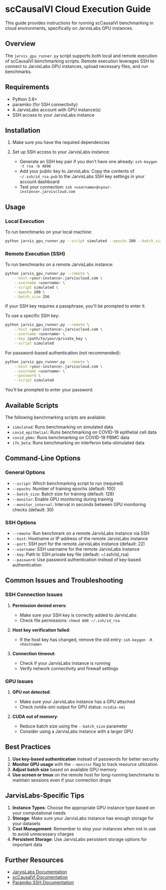 # scCausalVI Cloud Execution Guide

This guide provides instructions for running scCausalVI benchmarking in cloud environments, specifically on JarvisLabs GPU instances.

## Overview

The `jarvis_gpu_runner.py` script supports both local and remote execution of scCausalVI benchmarking scripts. Remote execution leverages SSH to connect to JarvisLabs GPU instances, upload necessary files, and run benchmarks.

## Requirements

- Python 3.8+
- paramiko (for SSH connectivity)
- A JarvisLabs account with GPU instance(s)
- SSH access to your JarvisLabs instance

## Installation

1. Make sure you have the required dependencies

2. Set up SSH access to your JarvisLabs instance:
   - Generate an SSH key pair if you don't have one already: `ssh-keygen -t rsa -b 4096`
   - Add your public key to JarvisLabs: Copy the contents of `~/.ssh/id_rsa.pub` to the JarvisLabs SSH key settings in your account dashboard
   - Test your connection: `ssh <username>@<your-instance>.jarviscloud.com`

## Usage

### Local Execution

To run benchmarks on your local machine:

```bash
python jarvis_gpu_runner.py --script simulated --epochs 200 --batch_size 256
```

### Remote Execution (SSH)

To run benchmarks on a remote JarvisLabs instance:

```bash
python jarvis_gpu_runner.py --remote \
    --host <your-instance>.jarviscloud.com \
    --username <username> \
    --script simulated \
    --epochs 200 \
    --batch_size 256
```

If your SSH key requires a passphrase, you'll be prompted to enter it.

To use a specific SSH key:

```bash
python jarvis_gpu_runner.py --remote \
    --host <your-instance>.jarviscloud.com \
    --username <username> \
    --key /path/to/your/private_key \
    --script simulated
```

For password-based authentication (not recommended):

```bash
python jarvis_gpu_runner.py --remote \
    --host <your-instance>.jarviscloud.com \
    --username <username> \
    --password \
    --script simulated
```

You'll be prompted to enter your password.

## Available Scripts

The following benchmarking scripts are available:

- `simulated`: Runs benchmarking on simulated data
- `covid_epithelial`: Runs benchmarking on COVID-19 epithelial cell data
- `covid_pbmc`: Runs benchmarking on COVID-19 PBMC data
- `ifn_beta`: Runs benchmarking on interferon beta-stimulated data

## Command-Line Options

### General Options

- `--script`: Which benchmarking script to run (required)
- `--epochs`: Number of training epochs (default: 100)
- `--batch_size`: Batch size for training (default: 128)
- `--monitor`: Enable GPU monitoring during training
- `--monitor_interval`: Interval in seconds between GPU monitoring checks (default: 30)

### SSH Options

- `--remote`: Run benchmark on a remote JarvisLabs instance via SSH
- `--host`: Hostname or IP address of the remote JarvisLabs instance
- `--port`: SSH port for the remote JarvisLabs instance (default: 22)
- `--username`: SSH username for the remote JarvisLabs instance
- `--key`: Path to SSH private key file (default: ~/.ssh/id_rsa)
- `--password`: Use password authentication instead of key-based authentication

## Common Issues and Troubleshooting

### SSH Connection Issues

1. **Permission denied errors**:
   - Make sure your SSH key is correctly added to JarvisLabs
   - Check file permissions: `chmod 600 ~/.ssh/id_rsa`

2. **Host key verification failed**:
   - If the host key has changed, remove the old entry: `ssh-keygen -R <hostname>`

3. **Connection timeout**:
   - Check if your JarvisLabs instance is running
   - Verify network connectivity and firewall settings

### GPU Issues

1. **GPU not detected**:
   - Make sure your JarvisLabs instance has a GPU attached
   - Check nvidia-smi output for GPU status: `nvidia-smi`

2. **CUDA out of memory**:
   - Reduce batch size using the `--batch_size` parameter
   - Consider using a JarvisLabs instance with a larger GPU

## Best Practices

1. **Use key-based authentication** instead of passwords for better security
2. **Monitor GPU usage** with the `--monitor` flag to track resource utilization
3. **Adjust batch size** based on available GPU memory
4. **Use screen or tmux** on the remote host for long-running benchmarks to maintain sessions even if your connection drops

## JarvisLabs-Specific Tips

1. **Instance Types**: Choose the appropriate GPU instance type based on your computational needs
2. **Storage**: Make sure your JarvisLabs instance has enough storage for your datasets
3. **Cost Management**: Remember to stop your instances when not in use to avoid unnecessary charges
4. **Persistent Storage**: Use JarvisLabs persistent storage options for important data

## Further Resources

- [JarvisLabs Documentation](https://jarvislabs.ai/docs/)
- [scCausalVI Documentation](https://github.com/yourusername/sccvi_impl)
- [Paramiko SSH Documentation](http://docs.paramiko.org/)
